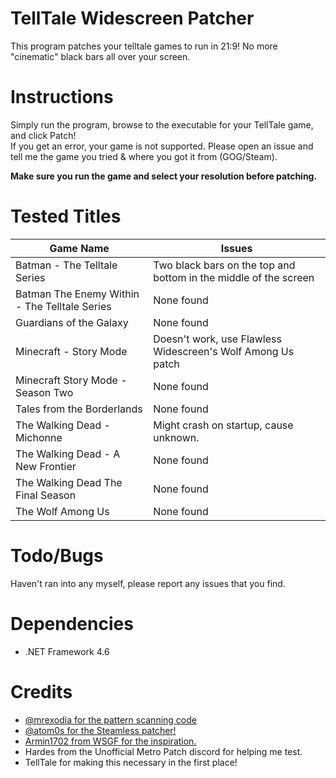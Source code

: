 # TellTale Widescreen Patcher
This program patches your telltale games to run in 21:9! No more "cinematic" black bars all over your screen.  

# Instructions
Simply run the program, browse to the executable for your TellTale game, and click Patch!  
If you get an error, your game is not supported. Please open an issue and tell me the game you tried & where you got it from (GOG/Steam).

**Make sure you run the game and select your resolution before patching.**

# Tested Titles 
Game Name | Issues
----------- | -----------
Batman - The Telltale Series | Two black bars on the top and bottom in the middle of the screen  
Batman The Enemy Within - The Telltale Series | None found
Guardians of the Galaxy | None found
Minecraft - Story Mode | Doesn't work, use Flawless Widescreen's Wolf Among Us patch
Minecraft Story Mode - Season Two | None found
Tales from the Borderlands | None found
The Walking Dead - Michonne | Might crash on startup, cause unknown.
The Walking Dead - A New Frontier | None found
The Walking Dead The Final Season | None found
The Wolf Among Us | None found


# Todo/Bugs
Haven't ran into any myself, please report any issues that you find.  

# Dependencies
* .NET Framework 4.6  

# Credits
* [@mrexodia for the pattern scanning code](https://github.com/mrexodia/PatternFinder)  
* [@atom0s for the Steamless patcher!](https://github.com/atom0s/Steamless)
* [Armin1702 from WSGF for the inspiration.](http://www.wsgf.org/forums/viewtopic.php?f=95&t=31782)
* Hardes from the Unofficial Metro Patch discord for helping me test.
* TellTale for making this necessary in the first place!

